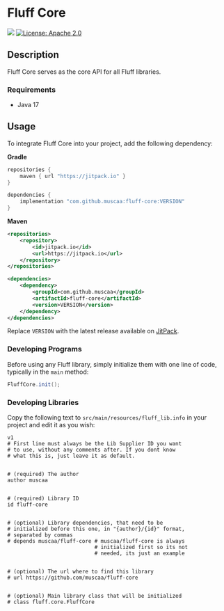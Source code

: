 # Fluff Core

[![](https://jitpack.io/v/muscaa/fluff-core.svg)](https://jitpack.io/#muscaa/fluff-core) [![License: Apache 2.0](https://img.shields.io/badge/License-Apache%202.0-blue.svg)](https://opensource.org/licenses/Apache-2.0)

## Description

Fluff Core serves as the core API for all Fluff libraries.

### Requirements

- Java 17

## Usage

To integrate Fluff Core into your project, add the following dependency:

**Gradle**
```gradle
repositories {
    maven { url "https://jitpack.io" }
}

dependencies {
    implementation "com.github.muscaa:fluff-core:VERSION"
}
```
**Maven**
```xml
<repositories>
    <repository>
        <id>jitpack.io</id>
        <url>https://jitpack.io</url>
    </repository>
</repositories>

<dependencies>
    <dependency>
        <groupId>com.github.muscaa</groupId>
        <artifactId>fluff-core</artifactId>
        <version>VERSION</version>
    </dependency>
</dependencies>
```
Replace `VERSION` with the latest release available on [JitPack](https://jitpack.io/#muscaa/fluff-core).

### Developing Programs

Before using any Fluff library, simply initialize them with one line of code, typically in the `main` method:

```java
FluffCore.init();
```

### Developing Libraries

Copy the following text to `src/main/resources/fluff_lib.info` in your project and edit it as you wish:
```info
v1
# First line must always be the Lib Supplier ID you want
# to use, without any comments after. If you dont know
# what this is, just leave it as default.


# (required) The author
author muscaa


# (required) Library ID
id fluff-core


# (optional) Library dependencies, that need to be
# initialized before this one, in "{author}/{id}" format,
# separated by commas
# depends muscaa/fluff-core # muscaa/fluff-core is always
                            # initialized first so its not
                            # needed, its just an example


# (optional) The url where to find this library
# url https://github.com/muscaa/fluff-core


# (optional) Main library class that will be initialized
# class fluff.core.FluffCore
```
